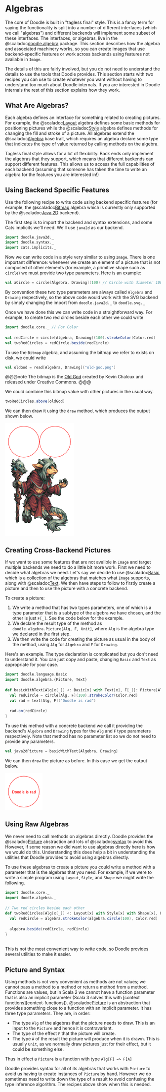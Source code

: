 # Algebras

The core of Doodle is built in "tagless final" style. This is a fancy term for saying the functionality is split into a number of different interfaces (which we call "algebras") and different backends will implement some subset of these interfaces. The interfaces, or algebras, live in the @scaladoc[doodle.algebra](doodle.algebra.index) package. This section describes how the algebra and associated machinery works, so you can create images that use backend-specific features or work across backends using features not available in `Image`.

The details of this are fairly involved, but you do not need to understand the details to use the tools that Doodle provides. This section starts with two recipes you can use to create whatever you want without having to understand too much about Doodle internals. If you are interested in Doodle internals the rest of this section explains how they work.


## What Are Algebras?

Each algebra defines an interface for something related to creating pictures. For example, the @scaladoc[Layout](doodle.algebra.Layout) algebra defines some basic methods for positioning pictures while the @scaladoc[Style](doodle.algebra.Style) algebra defines methods for changing the fill and stroke of a picture. All algebras extend the @scaladoc[Algebra](doodle.algebra.Algebra) base trait, which requires an algebra declare some type that indicates the type of value returned by calling methods on the algebra.

Tagless final style allows for a lot of flexibility. Back ends only implement the algebras that they support, which means that different backends can support different features. This allows us to access the full capabilities of each backend (assuming that someone has taken the time to write an algebra for the features you are interested in!)


## Using Backend Specific Features

Use the following recipe to write code using backend specific features (for example, the @scaladoc[Bitmap](doodle.algebra.Bitmap) algebra which is currently only supported by the @scaladoc[Java 2D](doodle.java2d.index) backend).

The first step is to import the backend and syntax extensions, and some Cats implicits we'll need. We'll use `java2d` as our backend.

```scala mdoc:silent
import doodle.java2d._
import doodle.syntax._
import cats.implicits._
```

Now we can write code in a style very similar to using `Image`. There is one important difference: whenever we create an element of a picture that is not composed of other elements (for example, a primitive shape such as `circle`) we must provide two type parameters. Here is an example:

```scala mdoc:silent
val aCircle = circle[Algebra, Drawing](100) // Circle with diameter 100
```

By convention these two type parameters are always called `Algebra` and `Drawing` respectively, so the above code would work with the SVG backend by simply changing the import from `doodle.java2d._` to `doodle.svg._`

Once we have done this we can write code in a straightforward way. For example, to create two red circles beside each other we could write

```scala mdoc:silent
import doodle.core._ // For Color

val redCircle = circle[Algebra, Drawing](100).strokeColor(Color.red)
val twoRedCircles = redCircle.beside(redCircle)
```

To use the `Bitmap` algebra, and assuming the bitmap we refer to exists on disk, we could write

```scala mdoc:silent
val oldGod = read[Algebra, Drawing]("old-god.png")
```

@@@note
The bitmap is the [Old God](https://www.deviantart.com/kaiseto/journal/Most-of-my-Pixel-Art-is-now-Creative-Commons-369510391
) created by Kevin Chaloux and released under Creative Commons.
@@@

We could combine this bitmap value with other pictures in the usual way.

```scala mdoc:silent
twoRedCircles.above(oldGod)
```

We can then draw it using the `draw` method, which produces the output shown below.

![Double suns rising over the Old God](suns-old-god.png)


## Creating Cross-Backend Pictures

If we want to use some features that are not availble in `Image` and target multiple backends we need to do a little bit more work. First we need to decide what algebras we need. Let's say we decide to use @scaladoc[Basic](doodle.language.Basic), which is a collection of the algebras that matches what `Image` supports, along with @scaladoc[Text](doodle.algebra.Text). We then have steps to follow to firstly create a picture and then to use the picture with a concrete backend.

To create a picture:

1. We write a method that has two types parameters, one of which is a type parameter that is a subtype of the algebra we have chosen, and the other is just `F[_]`. See the code below for the example.
2. We declare the result type of the method as `doodle.algebra.Picture[Alg, F, Unit]`, where `Alg` is the algebra type we declared in the first step.
3. We then write the code for creating the picture as usual in the body of the method, using `Alg` for `Algebra` and `F` for `Drawing`.

Here's an example. The type declaration is complicated but you don't need to understand it. You can just copy and paste, changing `Basic` and `Text` as appropriate for your case.

```scala mdoc:silent
import doodle.language.Basic
import doodle.algebra.{Picture, Text}

def basicWithText[Alg[x[_]] <: Basic[x] with Text[x], F[_]]: Picture[Alg, F, Unit] = {
  val redCircle = circle[Alg, F](100).strokeColor(Color.red)
  val rad = text[Alg, F]("Doodle is rad")
  
  rad.on(redCircle)
}
```

To use this method with a concrete backend we call it providing the backend's `Algebra` and `Drawing` types for the `Alg` and `F` type parameters respectively. Note that method has no parameter list so we do not need to provide any parameters.

```scala mdoc:silent
val java2dPicture = basicWithText[Algebra, Drawing]
```

We can then `draw` the picture as before. In this case we get the output below.

![Doodle is rad, and so is tagless final style](basic-with-text.png)


## Using Raw Algebras

We never need to call methods on algebras directly. Doodle provides the @scaladoc[Picture](doodle.algebra.Picture) abstraction and lots of @scaladoc[syntax](doodle.syntax.index) to avoid this. However, if some reason we did want to use algebras directly here is how we would do this. Understanding this does help a bit in understanding the utilities that Doodle provides to avoid using algebras directly.

To use these algebras to create a picture you could write a method with a parameter that is the algebras that you need. For example, if we were to write a simple program using `Layout`, `Style`, and `Shape` we might write the following.

```scala mdoc:silent
import doodle.core._
import doodle.algebra._

// Two red circles beside each other
def twoRedCircles[Alg[x[_]] <: Layout[x] with Style[x] with Shape[x], F[_]](algebra: Alg[F]): F[Unit] = {
  val redCircle = algebra.strokeColor(algebra.circle(100), Color.red)
  
  algebra.beside(redCircle, redCircle)
}
  
```

This is not the most convenient way to write code, so Doodle provides several utilities to make it easier.


## Picture and Syntax

Using methods is not very convenient as methods are not values; we cannot pass a method to a method or return a method from a method. Functions are values, but in Scala 2 we cannot have a function parameter that is also an implicit parameter (Scala 3 solves this with [context functions][context-functions]). @scaladoc[Picture](doodle.algebra.Picture) is an abstraction that provides something close to a function with an implicit parameter. It has three type parameters. They are, in order:

- The type `Alg` of the algebras that the picture needs to draw. This is an input to the `Picture` and hence it is contravariant.
- The type of the effect `F` that the picture will create.
- The type `A` of the result the picture will produce when it is drawn. This is usually `Unit`, as we normally draw pictures just for their effect, but it could be something else.

Thus in effect a `Picture` is a function with type `Alg[F] => F[A]`

Doodle provides syntax for all of its algebras that works with `Picture` to avoid us having to create instances of `Picture` by hand. However we do sometimes need to write down the type of a result to avoid confusing the type inference algorithm. The recipes above show when this is needed.


[context-function]: https://dotty.epfl.ch/docs/reference/contextual/context-functions.html
